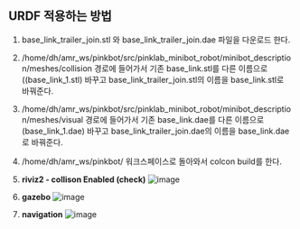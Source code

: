 ## URDF 적용하는 방법


1. base_link_trailer_join.stl 와 base_link_trailer_join.dae 파일을 다운로드 한다.
   
2. /home/dh/amr_ws/pinkbot/src/pinklab_minibot_robot/minibot_description/meshes/collision 경로에 들어가서 
  기존 base_link.stl를 다른 이름으로((base_link_1.stl) 바꾸고 base_link_trailer_join.stl의 이름을 base_link.stl로 바꿔준다.

3. /home/dh/amr_ws/pinkbot/src/pinklab_minibot_robot/minibot_description/meshes/visual 경로에 들어가서
  기존 base_link.dae를 다른 이름으로(base_link_1.dae) 바꾸고 base_link_trailer_join.dae의 이름을 base_link.dae로 바꿔준다.

4. /home/dh/amr_ws/pinkbot/ 워크스페이스로 돌아와서 colcon build를 한다.

5. **riviz2 - collison Enabled (check)**
![image](https://github.com/addinedu-ros-4th/ros-repo-4/assets/132053839/c1acd758-d872-4286-ab65-467a27bd4099)

6. **gazebo**
![image](https://github.com/addinedu-ros-4th/ros-repo-4/assets/132053839/155f0e04-c665-476d-a534-0f2f6d6554e0)

7. **navigation**
![image](https://github.com/addinedu-ros-4th/ros-repo-4/assets/132053839/3dcc36a7-1135-4013-8ba3-44381b1dcd0c)
